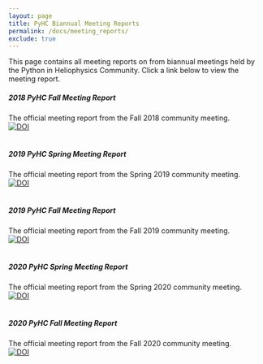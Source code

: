 ```yaml
---
layout: page
title: PyHC Biannual Meeting Reports
permalink: /docs/meeting_reports/
exclude: true
---
```


This page contains all meeting reports on from biannual meetings held by the Python in Heliophysics Community. Click a link below to view the meeting report.

  <div class="container mb-2">
    <div class="media">
      <a href="https://zenodo.org/record/2537188#.XOXWVC2ZN24"><i class="fas fa-book fa-2x mr-3"></i></a>
      <div class="media-body">
        <h5 class="mt-0">2018 PyHC Fall Meeting Report</h5>
        The official meeting report from the Fall 2018 community meeting.<br>
        <a href="https://doi.org/10.5281/zenodo.2537188"><img src="https://zenodo.org/badge/DOI/10.5281/zenodo.2537188.svg" alt="DOI"></a>
      </div>
    </div>
  </div>

  <br>

  <div class="container mb-2">
    <div class="media">
      <a href="https://zenodo.org/record/4728159#.YIsZxpNKhTY"><i class="fas fa-book fa-2x mr-3"></i></a>
      <div class="media-body">
        <h5 class="mt-0">2019 PyHC Spring Meeting Report</h5>
        The official meeting report from the Spring 2019 community meeting.<br>
        <a href="https://doi.org/10.5281/zenodo.4728159"><img src="https://zenodo.org/badge/DOI/10.5281/zenodo.4728159.svg" alt="DOI"></a>
      </div>
    </div>
  </div>

  <br>

  <div class="container mb-2">
    <div class="media">
      <a href="https://zenodo.org/record/4728161#.YIsaF5NKhTY"><i class="fas fa-book fa-2x mr-3"></i></a>
      <div class="media-body">
        <h5 class="mt-0">2019 PyHC Fall Meeting Report</h5>
        The official meeting report from the Fall 2019 community meeting.<br>
        <a href="https://doi.org/10.5281/zenodo.4728161"><img src="https://zenodo.org/badge/DOI/10.5281/zenodo.4728161.svg" alt="DOI"></a>
      </div>
    </div>
  </div>

  <br>

  <div class="container mb-2">
    <div class="media">
      <a href="https://zenodo.org/record/4728184#.YIsaM5NKhTY"><i class="fas fa-book fa-2x mr-3"></i></a>
      <div class="media-body">
        <h5 class="mt-0">2020 PyHC Spring Meeting Report</h5>
        The official meeting report from the Spring 2020 community meeting.<br>
        <a href="https://doi.org/10.5281/zenodo.4728184"><img src="https://zenodo.org/badge/DOI/10.5281/zenodo.4728184.svg" alt="DOI"></a>
      </div>
    </div>
  </div>

  <br>

  <div class="container mb-2">
    <div class="media">
      <a href="https://zenodo.org/record/4728178#.YIsaSJNKhTY"><i class="fas fa-book fa-2x mr-3"></i></a>
      <div class="media-body">
        <h5 class="mt-0">2020 PyHC Fall Meeting Report</h5>
        The official meeting report from the Fall 2020 community meeting.<br>
        <a href="https://doi.org/10.5281/zenodo.4728178"><img src="https://zenodo.org/badge/DOI/10.5281/zenodo.4728178.svg" alt="DOI"></a>
      </div>
    </div>
  </div>

  <br>
